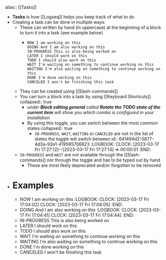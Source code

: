 alias:: [[Tasks]]

- **Tasks** is how [[Logseq]] helps you keep track of what to do
- Creating a task can be done in multiple ways:
	- These can written by hand (in uppercase) at the beginning of a block to turn it into a task (see example below)
		- ```
		  NOW I am working on this
		  DOING And I am also working on this
		  IN-PROGRESS This is also being worked on
		  LATER I should work on this
		  TODO I should also work on this
		  WAIT I'm waiting on something to continue working on this
		  WAITING I'm also waiting on something to continue working on this
		  DONE I'm done working on this
		  CANCELED I won't be finishing this task
		  ```
	- They can be created using [[Slash-commands]]
	- You can turn a block into a task by using [[Keyboard Shortcuts]]
	  collapsed:: true
		- _under **Block editing general** called **Rotate the TODO state of the current item** will show you which combo is configured in your installation_
		- By using this toggle, you can switch between the most common states
		  collapsed:: true
			- `IN-PROGRESS`, `WAIT`, `WAITING` or `CANCELED` are not in the list of states the toggle will switch between
			  id:: 641494d2-5877-4d3a-92e1-419585706623
			  :LOGBOOK:
			  CLOCK: [2023-03-17 Fri 17:27:12]--[2023-03-17 Fri 17:27:13] =>  00:00:01
			  :END:
	- `IN-PROGRESS` and `WAIT` are not available through the [[Slash-commands]] nor through the toggle and has to be typed out by hand
		- These are most likely deprecated and/or forgotten to be removed
- # Examples
	- NOW I am working on this
	  :LOGBOOK:
	  CLOCK: [2023-03-17 Fri 17:04:02]
	  CLOCK: [2023-03-17 Fri 17:04:05]
	  :END:
	- DOING And I am also working on this
	  :LOGBOOK:
	  CLOCK: [2023-03-17 Fri 17:04:41]
	  CLOCK: [2023-03-17 Fri 17:04:44]
	  :END:
	- IN-PROGRESS This is also being worked on
	- LATER I should work on this
	- TODO I should also work on this
	- WAIT I'm waiting on something to continue working on this
	- WAITING I'm also waiting on something to continue working on this
	- DONE I'm done working on this
	- CANCELED I won't be finishing this task